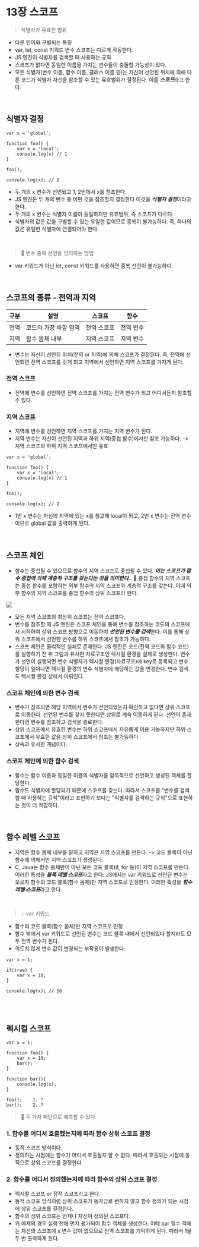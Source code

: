 # 13장 스코프
> 식별자가 유효한 범위

- 다른 언어와 구별되는 특징
- var, let, const 키워드 변수 스코프는 다르게 작동한다.
- JS 엔진이 식별자를 검색할 때 사용하는 규칙
- 스코프가 없다면 동일한 이름을 가지는 변수들이 충돌할 가능성이 있다.
- 모든 식별자(변수 이름, 함수 이름, 클래스 이름 등)는 자신이 선언된 위치에 의해 다른 코드가 식별자 자신을 참조할 수 있는 유효범위가 결정된다. 이를 ***스코프***라고 한다.

<br/>

## 식별자 결정
```
var x = 'global';

function foo() {
	var x = 'local';
    console.log(x) // 1
}

foo();

console.log(x); // 2
```
- 두 개의 x 변수가 선언됐고 1, 2번에서 x를 참조한다.
- JS 엔진은 두 개의 변수 중 어떤 것을 참조할지 결정한다 이것을 ***식별자 결정***이라고 한다.
- 두 개의 x 변수는 식별자 이름이 동일하지만 유효범위, 즉 스코프가 다르다.
- 식별자의 값은 값을 구별할 수 있는 유일한 값이므로 중복이 불가능하다. 즉, 하나의 값은 유일한 식별자에 연결되어야 한다.

<br/>

> 📌 변수 중복 선언을 방지하는 방법
- var 키워드가 아닌 let, const 키워드를 사용하면 중복 선언이 불가능하다.

<br/>

## 스코프의 종류 - 전역과 지역
|구분|설명|스코프|함수|
|-------|---|---|---|
|전역|코드의 가장 바깥 영역|전역 스코프|전역 변수|
|지역|함수 몸체 내부|지역 스코프|지역 변수|

- 변수는 자신이 선언된 위치(전역 or 지역)에 의해 스코프가 결정된다. 즉, 전역에 선언되면 전역 스코프를 갖게 되고 지역에서 선언하면 지역 스코프를 가지게 된다.

### 전역 스코프
- 전역에 변수를 선언하면 전역 스코프를 가지는 전역 변수가 되고 어디서든지 참조할 수 있다.

### 지역 스코프
- 지역에 변수를 선언하면 지역 스코프를 가지는 지역 변수가 된다.
- 지역 변수는 자신이 선언된 지역과 하위 지역(중첩 함수)에서만 참조 가능하다. -> 지역 스코프와 하위 지역 스코프에서만 유효

```
var x = 'global';

function foo() {
	var x = 'local';
    console.log(x) // 1
}

foo();

console.log(x); // 2
```
- 1번 x 변수는 자신의 지역에 있는 x를 참고해 local이 되고, 2번 x 변수는 전역 변수이므로 global 값을 출력하게 된다.

<br/>

## 스코프 체인
- 함수는 중첩될 수 있으므로 함수의 지역 스코프도 중첩될 수 있다. ***이는 스코프가 함수 중첩에 의해 계층적 구조를 갖는다는 것을 의미한다..***
📍 중첩 함수의 지역 스코프는 중첩 함수를 포함하는 외부 함수의 지역 스코프와 계층적 구조를 갖는다. 이때 외부 함수의 지역 스코프를 중첩 함수의 상위 스코프라 한다.

![](https://velog.velcdn.com/images/mintmin0320/post/b601ebfc-7320-41d9-9288-c489da186337/image.png)
- 모든 지역 스코프의 최상위 스코프는 전역 스코프다.
- 변수를 참조할 때 JS 엔진은 스코프 체인을 통해 변수를 참조하는 코드의 스코프에서 시작하여 상위 스코프 방향으로 이동하며 ***선언된 변수를 검색***한다. 이를 통해 상위 스코프에서 선언한 변수를 하위 스코프에서 참조가 가능하다.
- 스코프 체인은 물리적인 실체로 존재한다. JS 엔진은 코드(전역 코드와 함수 코드)를 실행하기 전 위 그림과 유사한 자료구조인 렉시컬 환경을 실제로 생성한다. 변수가 선언이 실행되면 변수 식별자가 렉시컬 환경(자료구조)에 key로 등록되고 변수 할당이 일어나면 렉시컬 환경의 변수 식별자에 해당하는 값을 변경한다. 변수 검색도 렉시컬 환경 상에서 이뤄진다.

### 스코프 체인에 의한 변수 검색
- 변수가 참조되면 해당 지역에서 변수가 선언되었는지 확인하고 없다면 상위 스코프로 이동한다. 선언된 변수를 찾지 못한다면 상위로 계속 이동하게 된다. 선언이 존재한다면 변수를 참조하고 검색을 종료한다.
- 상위 스코프에서 유효한 변수는 하위 스코프에서 자유롭게 이용 가능하지만 하위 스코프에서 유효한 값을 상위 스코프에서 참조는 불가능하다.
- 상속과 유사한 개념이다.

### 스코프 체인에 의한 함수 검색
- 함수는 함수 이름과 동일한 이름의 식별자를 암묵적으로 선언하고 생성된 객체를 할당한다.
- 함수도 식별자에 할당되기 때문에 스코프를 갖는다. 따라서 스코프를 "변수를 검색할 때 사용하는 규칙"이라고 표현하기 보다는 "식별자를 검색하는 규칙"으로 표현하는 것이 더 적합하다.

<br/>

## 함수 레벨 스코프
- 지역은 함수 몸체 내부를 말하고 지역은 지역 스코프를 만든다. -> 코드 블록이 아닌 함수에 의해서만 지역 스코프가 생성된다.
- C, Java는 함수 몸체만이 아닌 모든 코드 블록(if, for 등)이 지역 스코프를 만든다. 이러한 특성을 ***블록 레벨 스코프***라고 한다. JS에서는 var 키워드로 선언된 변수는 오로지 함수의 코드 블록(함수 몸체)만 지역 스코프로 인정한다. 이러한 특성을 ***함수 레벨 스코프***라고 한다.

<br/>

> 💡 var 키워드
- 함수의 코드 블록(함수 몸체)만 지역 스코프로 인정
- 함수 밖에서 var 키워드로 선언된 변수는 코드 블록 내에서 선언되었다 할지라도 모두 전역 변수가 된다.
- 의도치 않게 변수 값이 변경되는 부작용이 발생한다.
```
var x = 1;

if(true) {
	var x = 10;
}

console.log(x); // 10
```


<br/><br/>

## 렉시컬 스코프
```
var x = 1;

function foo() {
	var x = 10;
    bar();
}

function bar(){
	console.log(x);
}

foo();    1. ?
bar();    2. ?
```

> 📌 두 가지 패턴으로 예측할 수 있다.

### 1. 함수를 어디서 호출했는지에 따라 함수 상위 스코프 결정
- 동적 스코프 방식이다.
- 정의하는 시점에는 함수가 어디서 호출될지 알 수 없다. 따라서 호출되는 시점에 동적으로 상위 스코프를 결정한다.

### 2. 함수를 어디서 정의했는지에 따라 함수의 상위 스코프 결정
- 렉시컬 스코프 or 정적 스코프라고 한다.
- 동적 스코프 방식처럼 상위 스코프가 동저긍로 변하지 않고 함수 정의가 되는 시점에 상위 스코프를 결정한다.
- 함수의 상위 스코프는 언제나 자신이 정의된 스코프다.
- 위 예제의 경우 실행 전에 먼저 평가되어 함수 객체를 생성한다. 이떼 bar 힘수 객체는 자신의 스코프에 x 변수 값이 없으므로 전역 스코프를 기억하게 된다. 따라서 1을 두 번 출력하게 된다.

<br/><br/>
